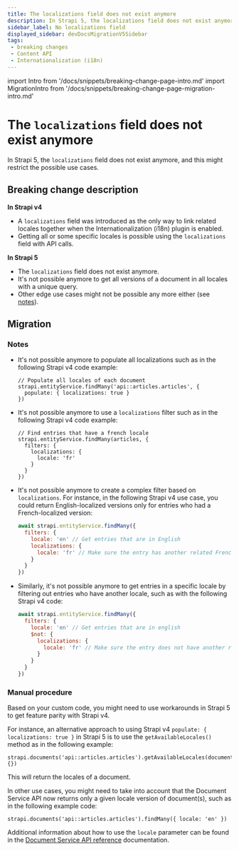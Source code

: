 ```yaml
---
title: The localizations field does not exist anymore
description: In Strapi 5, the localizations field does not exist anymore, and queries should use the locale parameter instead. Not all Strapi v4 use cases might be directly achievable.
sidebar_label: No localizations field
displayed_sidebar: devDocsMigrationV5Sidebar
tags:
 - breaking changes
 - Content API
 - Internationalization (i18n)
---
```


import Intro from '/docs/snippets/breaking-change-page-intro.md'
import MigrationIntro from '/docs/snippets/breaking-change-page-migration-intro.md'

# The `localizations` field does not exist anymore

In Strapi 5, the `localizations` field does not exist anymore, and this might restrict the possible use cases. <Intro />

## Breaking change description

<SideBySideContainer>

<SideBySideColumn>

**In Strapi v4**

* A `localizations` field was introduced as the only way to link related locales together when the Internationalization (i18n) plugin is enabled.
* Getting all or some specific locales is possible using the `localizations` field with API calls.<br/>

</SideBySideColumn>

<SideBySideColumn>

**In Strapi 5**

* The `localizations` field does not exist anymore.
* It's not possible anymore to get all versions of a document in all locales with a unique query.
* Other edge use cases might not be possible any more either (see [notes](#notes)).

</SideBySideColumn>

</SideBySideContainer>

## Migration

<MigrationIntro />

### Notes

* It's not possible anymore to populate all localizations such as in the following Strapi v4 code example:

  ```tsx
  // Populate all locales of each document
  strapi.entityService.findMany('api::articles.articles', {
    populate: { localizations: true }
  })
  ```

* It's not possible anymore to use a `localizations` filter such as in the following Strapi v4 code example:

  ```tsx
  // Find entries that have a french locale
  strapi.entityService.findMany(articles, {
    filters: {
      localizations: {
        locale: 'fr'
      }
    }
  })
  ```

* It's not possible anymore to create a complex filter based on `localizations`. For instance, in the following Strapi v4 use case, you could return English-localized versions only for entries who had a French-localized version:

  ```jsx
  await strapi.entityService.findMany({
    filters: {
      locale: 'en' // Get entries that are in English
      localizations: {
        locale: 'fr' // Make sure the entry has another related French one
      }
    }
  })
  ```

* Similarly, it's not possible anymore to get entries in a specific locale by filtering out entries who have another locale, such as with the following Strapi v4 code:

  ```jsx
  await strapi.entityService.findMany({
    filters: {
      locale: 'en' // Get entries that are in english
      $not: {
        localizations: {
          locale: 'fr' // Make sure the entry does not have another related French one
        }
      }
    }
  })
  ```

### Manual procedure

Based on your custom code, you might need to use workarounds in Strapi 5 to get feature parity with Strapi v4.

For instance, an alternative approach to using Strapi v4 `populate: { localizations: true }` in Strapi 5 is to use the `getAvailableLocales()` method as in the following example:

```tsx
strapi.documents('api::articles.articles').getAvailableLocales(documentId, {})
```

This will return the locales of a document.

In other use cases, you might need to take into account that the Document Service API now returns only a given locale version of document(s), such as in the following example code:

```tsx
strapi.documents('api::articles.articles').findMany({ locale: 'en' })
```

Additional information about how to use the `locale` parameter can be found in the [Document Service API reference](/dev-docs/api/document-service) documentation.

